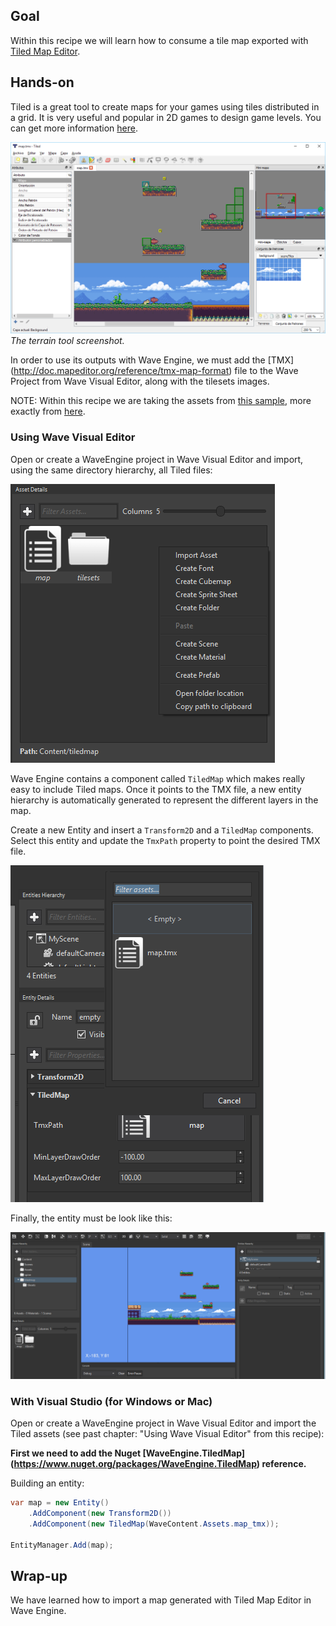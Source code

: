 ## Goal

Within this recipe we will learn how to consume a tile map exported with [Tiled Map Editor](http://www.mapeditor.org).

## Hands-on

Tiled is a great tool to create maps for your games using tiles distributed in a grid. It is very useful and popular in 2D games to design game levels. You can get more information [here](https://github.com/bjorn/tiled/wiki).

![](images/TiledMap/TiledMapScreenshot.png)
_The terrain tool screenshot._

In order to use its outputs with Wave Engine, we must add the [TMX] (http://doc.mapeditor.org/reference/tmx-map-format) file to the Wave Project from Wave Visual Editor, along with the tilesets images.

NOTE: Within this recipe we are taking the assets from [this sample](https://github.com/WaveEngine/Samples/tree/master/Extensions/TiledMap), more exactly from [here](https://github.com/WaveEngine/Samples/tree/master/Extensions/TiledMap/Content/Assets).

### Using Wave Visual Editor

Open or create a WaveEngine project in Wave Visual Editor and import, using the same directory hierarchy, all Tiled files:

![](images/TiledMap/TiledAssets.png)

Wave Engine contains a component called `TiledMap` which makes really easy to include Tiled maps. Once it points to the TMX file, a new entity hierarchy is automatically generated to represent the different layers in the map.
 
Create a new Entity and insert a `Transform2D` and a `TiledMap` components. Select this entity and update the `TmxPath` property to point the desired TMX file.

![](images/TiledMap/TiledComponents.png)

Finally, the entity must be look like this:

![](images/TiledMap/FinalResult.png)

### With Visual Studio (for Windows or Mac)

Open or create a WaveEngine project in Wave Visual Editor and import the Tiled assets (see past chapter: "Using Wave Visual Editor" from this recipe):

**First we need to add the Nuget [WaveEngine.TiledMap] (https://www.nuget.org/packages/WaveEngine.TiledMap) reference.**

Building an entity:
 
```c#
var map = new Entity()
	.AddComponent(new Transform2D())
	.AddComponent(new TiledMap(WaveContent.Assets.map_tmx));

EntityManager.Add(map);
```


## Wrap-up

We have learned how to import a map generated with Tiled Map Editor in Wave Engine.